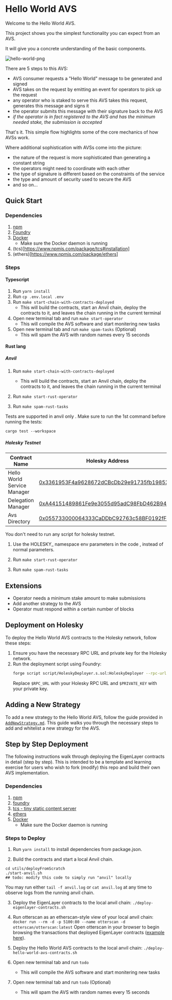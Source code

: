 # Hello World AVS

Welcome to the Hello World AVS.

This project shows you the simplest functionality you can expect from an AVS.

It will give you a concrete understanding of the basic components.

![hello-world-png](./assets/hello-world-diagram.png)

There are 5 steps to this AVS:
- AVS consumer requests a "Hello World" message to be generated and signed
- AVS takes on the request by emitting an event for operators to pick up the request
- any operator who is staked to serve this AVS takes this request, generates this message and signs it
- the operator submits this message with their signature back to the AVS
- *if the operator is in fact registered to the AVS and has the minimum needed stake, the submission is accepted*

That's it. This simple flow highlights some of the core mechanics of how AVSs work.

Where additional sophistication with AVSs come into the picture:
- the nature of the request is more sophisticated than generating a constant string
- the operators might need to coordinate with each other
- the type of signature is different based on the constraints of the service
- the type and amount of security used to secure the AVS
- and so on...

## Quick Start

### Dependencies

1. [npm](https://docs.npmjs.com/downloading-and-installing-node-js-and-npm)
2. [Foundry](https://getfoundry.sh/)
3. [Docker](https://www.docker.com/get-started/)
   * Make sure the Docker daemon is running
4. (tcs)[https://www.npmjs.com/package/tcs#installation]
5. (ethers)[https://www.npmjs.com/package/ethers]


### Steps

#### Typescript

1. Run `yarn install`
2. Run `cp .env.local .env`
3. Run `make start-chain-with-contracts-deployed`
    * This will build the contracts, start an Anvil chain, deploy the contracts to it, and leaves the chain running in the current terminal
4. Open new terminal tab and run `make start-operator`
    * This will compile the AVS software and start monitering new tasks
5. Open new terminal tab and run `make spam-tasks` (Optional)
    * This will spam the AVS with random names every 15 seconds

#### Rust lang


##### Anvil 

1. Run `make start-chain-with-contracts-deployed`
    * This will build the contracts, start an Anvil chain, deploy the contracts to it, and leaves the chain running in the current terminal

2. Run `make start-rust-operator`

3. Run `make spam-rust-tasks`

Tests are supported in anvil only . Make sure to run the 1st command before running the  tests:

```
cargo test --workspace
```


##### Holesky Testnet

| Contract Name               | Holesky Address                                   |
| -------------               | -------------                                     |
| Hello World Service Manager | [0x3361953F4a9628672dCBcDb29e91735fb1985390](https://holesky.etherscan.io/address/0x3361953F4a9628672dCBcDb29e91735fb1985390)    |
| Delegation Manager          | [0xA44151489861Fe9e3055d95adC98FbD462B948e7](https://holesky.etherscan.io/address/0xA44151489861Fe9e3055d95adC98FbD462B948e7)                                           |
| Avs Directory               | [0x055733000064333CaDDbC92763c58BF0192fFeBf](https://holesky.etherscan.io/address/0x055733000064333CaDDbC92763c58BF0192fFeBf)      |

You don't need to run any script for holesky testnet.

1. Use the HOLESKY_ namespace env parameters in the code , instead of normal parameters.

2. Run `make start-rust-operator`

3. Run `make spam-rust-tasks `



## Extensions

- Operator needs a minimum stake amount to make submissions
- Add another strategy to the AVS
- Operator must respond within a certain number of blocks

## Deployment on Holesky

To deploy the Hello World AVS contracts to the Holesky network, follow these steps:

1. Ensure you have the necessary RPC URL and private key for the Holesky network.
2. Run the deployment script using Foundry:
    ```bash
    forge script script/HoleskyDeployer.s.sol:HoleskyDeployer --rpc-url $RPC_URL --private-key $PRIVATE_KEY --broadcast -vvvv
    ```
    Replace `$RPC_URL` with your Holesky RPC URL and `$PRIVATE_KEY` with your private key.

## Adding a New Strategy

To add a new strategy to the Hello World AVS, follow the guide provided in [`AddNewStrategy.md`](https://github.com/Layr-Labs/hello-world-avs/blob/master/AddNewStrategy.md). This guide walks you through the necessary steps to add and whitelist a new strategy for the AVS.



## Step by Step Deployment

The following instructions walk through deploying the EigenLayer contracts in detail (step by step). This is intended to be a template and learning exercise for users who wish to fork (modify) this repo and build their own AVS implementation.

### Dependencies

1. [npm](https://docs.npmjs.com/downloading-and-installing-node-js-and-npm)
2. [foundry](https://getfoundry.sh/)
3. [tcs - tiny static content server](https://www.npmjs.com/package/tcs#installation)
4. [ethers](https://www.npmjs.com/package/ethers)
5. [Docker](https://www.docker.com/get-started/)
   * Make sure the Docker daemon is running

### Steps to Deploy


1. Run `yarn install` to install dependencies from package.json.

2. Build the contracts and start a local Anvil chain.
```
cd utils/deployFromScratch
./start-anvil.sh
## todo: modify this code to simply run "anvil" locally
```

You may run either `tail -f anvil.log` or `cat anvil.log` at any time to observe logs from the running anvil chain.

3. Deploy the EigenLayer contracts to the local anvil chain:
`./deploy-eigenlayer-contracts.sh`

4. Run otterscan as an etherscan-style view of your local anvil chain:
`docker run --rm -d -p 5100:80 --name otterscan -d otterscan/otterscan:latest`
Open otterscan in your browser to begin browsing the transactions that deployed EigenLayer contracts ([example here](http://localhost:5100/block/12)).

5. Deploy the Hello World AVS contracts to the local anvil chain:
`./deploy-hello-world-avs-contracts.sh`



4. Open new terminal tab and run `todo`
    * This will compile the AVS software and start monitering new tasks
5. Open new terminal tab and run `todo` (Optional)
    * This will spam the AVS with random names every 15 seconds


